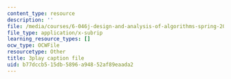 ```yaml
---
content_type: resource
description: ''
file: /media/courses/6-046j-design-and-analysis-of-algorithms-spring-2015/b77dccb515db5896a94852af89eaada2_VYZGlgzr_As.vtt
file_type: application/x-subrip
learning_resource_types: []
ocw_type: OCWFile
resourcetype: Other
title: 3play caption file
uid: b77dccb5-15db-5896-a948-52af89eaada2
---
```


